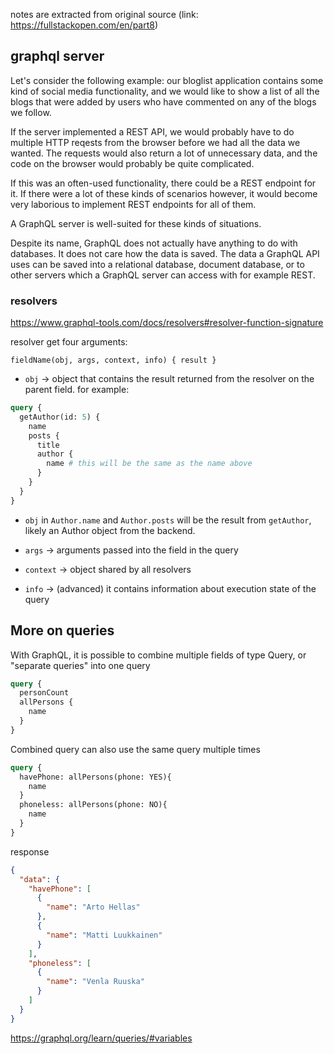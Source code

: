 notes are extracted from original source (link: https://fullstackopen.com/en/part8)

## graphql server

Let's consider the following example: our bloglist application contains some kind of social media functionality, and we would like to show a list of all the blogs that were added by users who have commented on any of the blogs we follow.

If the server implemented a REST API, we would probably have to do multiple HTTP reqests from the browser before we had all the data we wanted. The requests would also return a lot of unnecessary data, and the code on the browser would probably be quite complicated.

If this was an often-used functionality, there could be a REST endpoint for it. If there were a lot of these kinds of scenarios however, it would become very laborious to implement REST endpoints for all of them. 

A GraphQL server is well-suited for these kinds of situations. 

Despite its name, GraphQL does not actually have anything to do with databases. It does not care how the data is saved. The data a GraphQL API uses can be saved into a relational database, document database, or to other servers which a GraphQL server can access with for example REST.


### resolvers

https://www.graphql-tools.com/docs/resolvers#resolver-function-signature

resolver get four arguments:

`fieldName(obj, args, context, info) { result }` 

- `obj` -> object that contains the result returned from the resolver on the parent field.
for example:

```graphql
query {
  getAuthor(id: 5) {
    name
    posts {
      title
      author {
        name # this will be the same as the name above
      }
    }
  }
}
```
- `obj` in `Author.name` and `Author.posts` will be the result from `getAuthor`, likely an Author object from the backend.

- `args` -> arguments passed into the field in the query
- `context` -> object shared by all resolvers
- `info` -> (advanced) it contains information about execution state of the query

## More on queries

With GraphQL, it is possible to combine multiple fields of type Query, or "separate queries" into one query

```graphql
query {
  personCount
  allPersons {
    name
  }
}
```

Combined query can also use the same query multiple times

```graphql
query {
  havePhone: allPersons(phone: YES){
    name
  }
  phoneless: allPersons(phone: NO){
    name
  }
}
```

response

```json
{
  "data": {
    "havePhone": [
      {
        "name": "Arto Hellas"
      },
      {
        "name": "Matti Luukkainen"
      }
    ],
    "phoneless": [
      {
        "name": "Venla Ruuska"
      }
    ]
  }
}
```

https://graphql.org/learn/queries/#variables